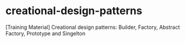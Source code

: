 # creational-design-patterns
[Training Material] Creational design patterns: Builder, Factory, Abstract Factory, Prototype and Singelton
